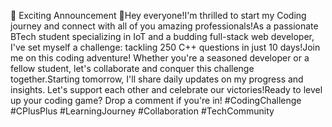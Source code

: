 🌟 Exciting Announcement 🌟Hey everyone!I'm thrilled to start my Coding journey and connect with all of you amazing professionals!As a passionate BTech student specializing in IoT and a budding full-stack web developer, I've set myself a challenge: tackling 250 C++ questions in just 10 days!Join me on this coding adventure! Whether you're a seasoned developer or a fellow student, let's collaborate and conquer this challenge together.Starting tomorrow, I'll share daily updates on my progress and insights. Let's support each other and celebrate our victories!Ready to level up your coding game? Drop a comment if you're in! #CodingChallenge #CPlusPlus #LearningJourney #Collaboration #TechCommunity
